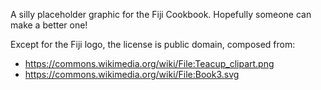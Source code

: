 A silly placeholder graphic for the Fiji Cookbook. Hopefully someone can make a better one!

Except for the Fiji logo, the license is public domain, composed from:
* https://commons.wikimedia.org/wiki/File:Teacup_clipart.png
* https://commons.wikimedia.org/wiki/File:Book3.svg
